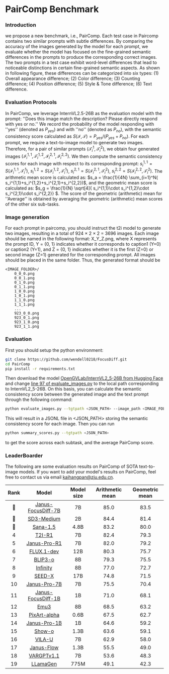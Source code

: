 # PairComp Benchmark

### Introduction

we propose a new benchmark, i.e., <span class="mathvista">PairComp</span>. Each test case in <span class="mathvista">Paircomp</span> contains two similar prompts with subtle differences. By comparing the accuracy of the images generated by the model for each prompt, we evaluate whether the model has focused on the fine-grained semantic differences in the prompts to produce the corresponding correct images. The two prompts in a test case exhibit word-level differences that lead to noticeable distinctions in certain fine-grained semantic aspects. As shown in following figure, these differences can be categorized into six types: (1) Overall appearance difference; (2) Color difference; (3) Counting difference; (4) Position difference; (5) Style & Tone difference; (6) Text difference.

### Evaluation Protocols
In PairComp, we leverage InternVL2.5-26B as the evaluation model with the prompt: ''Does this image match the description? Please directly respond with yes or no.''
We record the probability of the model responding with ''yes'' (denoted as $P_{yes}$) and with ''no'' (denoted as
$P_{no}$), with the semantic consistency score calculated as 
$S(\mathcal{I}, \mathcal{T}) = P_{yes} / (P_{yes} + P_{no})$.
For each prompt, we require a text-to-image model to generate two images. Therefore, for a pair of similar prompts $(\mathcal{T}^{1}_i,\mathcal{T}^{2}_i)$, we obtain four generated images $(\mathcal{I}^{1,1}_i,\mathcal{T}^{1,2}_i, \mathcal{I}^{2,1}_i, \mathcal{I}^{2,2}_i)$.
We then compute the semantic consistency scores for each image with respect to its corresponding prompt: $s^{1,1}_i=S(\mathcal{I}^{1,1}_i, \mathcal{T}^{1}_i)$, $s^{1,2}_i=S(\mathcal{I}^{1,2}_i, \mathcal{T}^{1}_i)$, $s^{2,1}_{i}=S(\mathcal{I}^{2,1}_i, \mathcal{T}^{2}_i)$, $s^{2,2}_ {i}=S(\mathcal{I}^{2,2} _{i}, \mathcal{T}^{2} _{i})$.
The arithmetic mean score is calculated as: $s_a = \frac{1}{4N} \sum_{i=1}^N( s_i^{1,1}+s_i^{1,2}+s_i^{2,1}+s_i^{2,2})$,
and the geometric mean score is calculated as: $s_g = \frac{1}{N} \sqrt[4]{ s_i^{1,1}\cdot s_i^{1,2}\cdot s_i^{2,1}\cdot s_i^{2,2}} $.
The score of the geometric (arithmetic) mean for ''Average'' is obtained by averaging the geometric (arithmetic) mean scores of the other six sub-tasks.

### Image generation
For each prompt in paircomp, you should instruct the t2i model to generate two images, resulting in a total of 924 × 2 × 2 = 3696 images.
Each image should be named in the following format: X_Y_Z.png, where X represents the prompt ID, Y = {0, 1} indicates whether it corresponds to caption1 (Y=0) or caption2 (Y=1), and Z = {0, 1} indicates whether it is the first (Z=0) or second image (Z=1) generated for the corresponding prompt. All images should be placed in the same folder.
Thus, the generated format should be
```
<IMAGE_FOLDER>/
    0_0_0.png
    0_0_1.png
    0_1_0.png
    0_1_1.png
    1_0_0.png
    1_0_1.png
    1_1_0.png
    1_1_1.png    
    ...
    923_0_0.png
    923_0_1.png
    923_1_0.png
    923_1_1.png   
```

### Evaluation

First you should setup the python environment:
```bash
git clone https://github.com/wendell0218/FocusDiff.git
cd PairComp
pip install -r requirements.txt
```
Then download the model [OpenGVLab/InternVL2_5-26B from Hugging Face](https://huggingface.co/OpenGVLab/InternVL2_5-26B) and change [line 97 of evaluate_images.py](evaluate_images.py#97) to the local path corresponding to InternVL2_5-26B. On this basis, you can calculate the semantic consistency score between the generated image and the text prompt through the following command:

```bash
python evaluate_images.py --tgtpath <JSON_PATH> --image_path <IMAGE_FOLDER>
```

This will result in a JSONL file in <JSON_PATH> storing the semantic consistency score for each image. Then you can run

```bash
python summary_scores.py --tgtpath <JSON_PATH>
```

to get the score across each subtask, and the average PairComp score.

### LeaderBoarder

The following are some evaluation results on PairComp of SOTA text-to-image models. If you want to add your model's results on PairComp, feel free to contact us via email kaihangpan@zju.edu.cn.

| Rank |                          Model                          | Model size | Arithmetic mean | Geometric mean |
| :--: | :-----------------------------------------------------: | :--------: | :-------------: | :------------: |
|  🏅️   |   [Janus-FocusDiff-7B](https://arxiv.org/abs/2506.05501)    |     7B       |      85.0       |      83.5      |
|  🥈   |         [SD3-Medium](https://arxiv.org/abs/2403.03206)         |      2B      |      84.4       |      81.4      |
|  🥉   |      [Sana-1.5](https://arxiv.org/abs/2501.18427)       |      4.8B      |      83.2       |      80.0      |
|  4   |       [T2I-R1](https://arxiv.org/abs/2505.00703)        |      7B      |      82.4       |      79.3      |
|  5   |    [Janus-Pro-R1](https://arxiv.org/abs/2506.01480)     |      7B      |      82.0       |      79.2      |
|  6   | [FLUX.1-dev](https://github.com/black-forest-labs/flux) |      12B      |      80.3       |      75.7      |
|  7   |       [BLIP3-o](https://arxiv.org/abs/2505.09568)       |      8B      |      79.3       |      75.5      |
|  8   |      [Infinity](https://arxiv.org/abs/2412.04431)       |      8B      |      77.0       |      72.7      |
|  9   |       [SEED-X](https://arxiv.org/abs/2404.14396)        |      17B      |      74.8       |      71.5      |
|  10  |    [Janus-Pro-7B](https://arxiv.org/abs/2501.17811)     |       7B     |      75.5       |      70.4      |
|  11  |  [Janus-FocusDiff-1B](https://arxiv.org/abs/2506.05501) |      1B      |      71.0       |      68.1      |
|  12  |        [Emu3](https://arxiv.org/abs/2409.18869)         |       8B     |      68.5       |      63.2      |
|  13  |    [PixArt-alpha](https://arxiv.org/abs/2310.00426)     |      0.6B      |      67.5       |      62.7      |
|  14  |    [Janus-Pro-1B](https://arxiv.org/abs/2501.17811)     |     1B       |      64.6       |      59.2      |
|  15  |       [Show-o](https://arxiv.org/abs/2408.12528)        |     1.3B       |      63.6       |      59.1      |
|  16  |       [VILA-U](https://arxiv.org/abs/2409.04429)        |      7B      |      62.9       |      58.0      |
|  17  |     [Janus-Flow](https://arxiv.org/abs/2411.07975)      |     1.3B       |      55.5       |      49.0      |
|  18  |     [VARGPTv1.1](https://arxiv.org/abs/2504.02949)      |      7B      |      53.6       |      48.3      |
|  19  |      [LLamaGen](https://arxiv.org/abs/2406.06525)       |     775M       |      49.1       |      42.3      |
